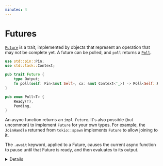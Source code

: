 ```yaml
---
minutes: 4
---
```


# Futures

[`Future`](https://doc.rust-lang.org/std/future/trait.Future.html) is a trait,
implemented by objects that represent an operation that may not be complete yet.
A future can be polled, and `poll` returns a
[`Poll`](https://doc.rust-lang.org/std/task/enum.Poll.html).

```rust
use std::pin::Pin;
use std::task::Context;

pub trait Future {
    type Output;
    fn poll(self: Pin<&mut Self>, cx: &mut Context<'_>) -> Poll<Self::Output>;
}

pub enum Poll<T> {
    Ready(T),
    Pending,
}
```

An async function returns an `impl Future`. It's also possible (but uncommon) to
implement `Future` for your own types. For example, the `JoinHandle` returned
from `tokio::spawn` implements `Future` to allow joining to it.

The `.await` keyword, applied to a Future, causes the current async function to
pause until that Future is ready, and then evaluates to its output.

<details>

- The `Future` and `Poll` types are implemented exactly as shown; click the
  links to show the implementations in the docs.

- `Context` allows a Future to schedule itself to be polled again when an event
  such as a timeout occurs.

- `Pin` ensures that the Future isn't moved in memory, so that pointers into
  that future remain valid. This is required to allow references to remain valid
  after an `.await`. We will address `Pin` in the "Pitfalls" segment.

</details>
